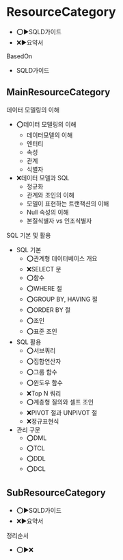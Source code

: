
# ResourceCategory
- ⭕▶️SQLD가이드
- ❌▶️요약서

BasedOn 
- SQLD가이드
## MainResourceCategory
데이터 모델링의 이해
- ⭕데이터 모델링의 이해
  - 데이터모델의 이해
  - 엔터티
  - 속성
  - 관계
  - 식별자
- ❌데이터 모델과 SQL
  - 정규화
  - 관계와 조인의 이해
  - 모델이 표현하는 트랜잭션의 이해
  - Null 속성의 이해
  - 본질식별자 vs 인조식별자

SQL 기본 및 활용
- SQL 기본
  - ⭕관계형 데이터베이스 개요
  - ❌SELECT 문
  - ⭕함수
  - ⭕WHERE 절
  - ⭕GROUP BY, HAVING 절
  - ⭕ORDER BY 절
  - ⭕조인
  - ⭕표준 조인
- SQL 활용
  - ⭕서브쿼리
  - ⭕집합연산자
  - ⭕그룹 함수
  - ⭕윈도우 함수
  - ❌Top N 쿼리
  - ⭕계층형 질의와 셀프 조인
  - ❌PIVOT 절과 UNPIVOT 절
  - ❌정규표현식
- 관리 구문
  - ⭕DML
  - ⭕TCL
  - ⭕DDL
  - ⭕DCL



## SubResourceCategory
- ⭕▶️SQLD가이드
- ❌▶️요약서

정리순서
- ⭕▶️❌
